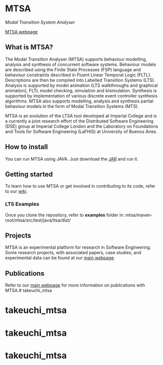 # MTSA #

*Modal Transition System Analyser*

[MTSA webpage](http://mtsa.dc.uba.ar/)

## What is MTSA? ##
The Modal Transition Analyser (MTSA) supports behaviour modelling, analysis and synthesis of concurrent software systems. 
Behaviour models are described using the Finite State Processes (FSP) language and behaviour constraints described in Fluent Linear Temporal Logic (FLTL). Descriptions are then be compiled into Labelled Transition Systems (LTS). 
Analysis is supported by model animation (LTS walkthroughs and graphical animation), FLTL model checking, simulation and bisimulation. 
Synthesis is supported by implementation of various discrete event controller synthesis algorithms.
MTSA also supports modelling, analysis and synthesis partial behaviour models in the form of Modal Transition Systems (MTS). 

MTSA is an evolution of the LTSA tool developed at Imperial College and is a currently a joint research effort of the Distributed Software Engineering (DSE) group at Imperial College London and the Laboratory on Foundations and Tools for Software Engineering (LaFHIS) at University of Buenos Aires.

## How to install ##
You can run MTSA using JAVA. Just download the [JAR](http://mtsa.dc.uba.ar/download/MTSA_latest.zip) and run it.

## Getting started ##
To learn how to use MTSA or get involved in contributing to its code, refer to our [wiki](https://bitbucket.org/lnahabedian/mtsa/wiki/).

### LTS Examples ###
Once you clone the repository, refer to **examples** folder in: mtsa/maven-root/mtsa/src/test/java/ltsa/dist/

## Projects ##

MTSA is an experimental platform for research in Software Engineering. 
Some research projects, with associated papers, case studies, and experimental data can be found at our [main webpage](http://mtsa.dc.uba.ar/#projects).

## Publications ##

Refer to our [main webpage](http://mtsa.dc.uba.ar/#publications) for more information on publications with MTSA.# takeuchi_mtsa
# takeuchi_mtsa
# takeuchi_mtsa
# takeuchi_mtsa
